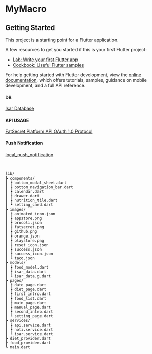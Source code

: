 # MyMacro

## Getting Started

This project is a starting point for a Flutter application.

A few resources to get you started if this is your first Flutter project:

- [Lab: Write your first Flutter app](https://docs.flutter.dev/get-started/codelab)
- [Cookbook: Useful Flutter samples](https://docs.flutter.dev/cookbook)

For help getting started with Flutter development, view the
[online documentation](https://docs.flutter.dev/), which offers tutorials,
samples, guidance on mobile development, and a full API reference.


#### DB
[Isar Database](https://isar.dev/)


#### API USAGE
[FatSecret Platform API OAuth 1.0 Protocol](https://platform.fatsecret.com/docs/guides)

#### Push Notification
[local_push_notification](https://pub.dev/packages/flutter_local_notifications)

<br>

```
lib/
┣ components/
┃ ┣ bottom_modal_sheet.dart
┃ ┣ bottom_navigation_bar.dart
┃ ┣ calendar.dart
┃ ┣ drawer.dart
┃ ┣ nutrition_tile.dart
┃ ┗ setting_card.dart
┣ images/
┃ ┣ animated_icon.json
┃ ┣ appstore.png
┃ ┣ brocoli.json
┃ ┣ fatsecret.png
┃ ┣ github.png
┃ ┣ orange.json
┃ ┣ playstore.png
┃ ┣ reset_icon.json
┃ ┣ success.json
┃ ┣ success_icon.json
┃ ┗ taco.json
┣ models/
┃ ┣ food_model.dart
┃ ┣ isar_data.dart
┃ ┗ isar_data.g.dart
┣ pages/
┃ ┣ date_page.dart
┃ ┣ diet_page.dart
┃ ┣ first_intro.dart
┃ ┣ food_list.dart
┃ ┣ main_page.dart
┃ ┣ manual_page.dart
┃ ┣ second_intro.dart
┃ ┗ setting_page.dart
┣ services/
┃ ┣ api.service.dart
┃ ┣ noti.service.dart
┃ ┗ isar.service.dart
┣ diet_provider.dart
┣ food_provider.dart
┗ main.dart
```

